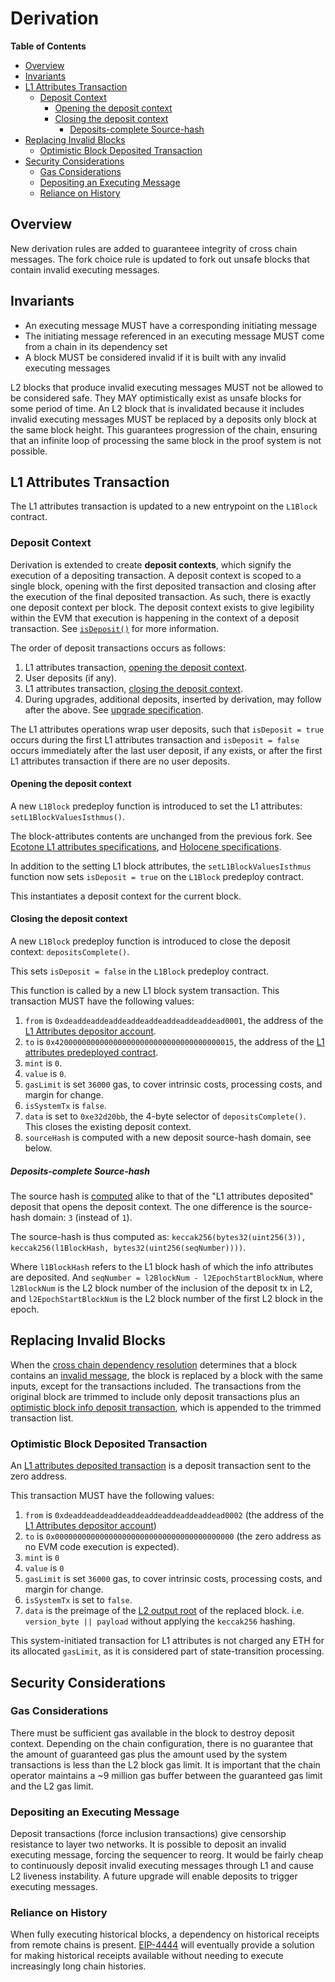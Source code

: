 # Derivation

<!-- START doctoc generated TOC please keep comment here to allow auto update -->
<!-- DON'T EDIT THIS SECTION, INSTEAD RE-RUN doctoc TO UPDATE -->
**Table of Contents**

- [Overview](#overview)
- [Invariants](#invariants)
- [L1 Attributes Transaction](#l1-attributes-transaction)
  - [Deposit Context](#deposit-context)
    - [Opening the deposit context](#opening-the-deposit-context)
    - [Closing the deposit context](#closing-the-deposit-context)
      - [Deposits-complete Source-hash](#deposits-complete-source-hash)
- [Replacing Invalid Blocks](#replacing-invalid-blocks)
  - [Optimistic Block Deposited Transaction](#optimistic-block-deposited-transaction)
- [Security Considerations](#security-considerations)
  - [Gas Considerations](#gas-considerations)
  - [Depositing an Executing Message](#depositing-an-executing-message)
  - [Reliance on History](#reliance-on-history)

<!-- END doctoc generated TOC please keep comment here to allow auto update -->

## Overview

New derivation rules are added to guaranteee integrity of cross chain messages.
The fork choice rule is updated to fork out unsafe blocks that contain invalid
executing messages.

## Invariants

- An executing message MUST have a corresponding initiating message
- The initiating message referenced in an executing message MUST come from a chain in its dependency set
- A block MUST be considered invalid if it is built with any invalid executing messages

L2 blocks that produce invalid executing messages MUST not be allowed to be considered safe.
They MAY optimistically exist as unsafe blocks for some period of time. An L2 block that is invalidated
because it includes invalid executing messages MUST be replaced by a deposits only block at the same
block height. This guarantees progression of the chain, ensuring that an infinite loop of processing
the same block in the proof system is not possible.

## L1 Attributes Transaction

The L1 attributes transaction is updated to a new entrypoint on the `L1Block` contract.

### Deposit Context

Derivation is extended to create **deposit contexts**, which signify the execution of a depositing transaction.
A deposit context is scoped to a single block, opening with the first deposited transaction and closing after
the execution of the final deposited transaction. As such, there is exactly one deposit context per block.
The deposit context exists to give legibility within the EVM that execution is happening in the context of
a deposit transaction. See [`isDeposit()`](./predeploys.md#isdeposit) for more information.

The order of deposit transactions occurs as follows:

1. L1 attributes transaction, [opening the deposit context](#opening-the-deposit-context).
2. User deposits (if any).
3. L1 attributes transaction, [closing the deposit context](#closing-the-deposit-context).
4. During upgrades, additional deposits, inserted by derivation, may follow after the above.
   See [upgrade specification](./upgrade.md).

The L1 attributes operations wrap user deposits,
such that `isDeposit = true` occurs during the first L1 attributes transaction
and `isDeposit = false` occurs immediately after the last user deposit,
if any exists, or after the first L1 attributes transaction if there are no user deposits.

#### Opening the deposit context

A new `L1Block` predeploy function is introduced to set the L1 attributes: `setL1BlockValuesIsthmus()`.

The block-attributes contents are unchanged from the previous fork.
See [Ecotone L1 attributes specifications](../protocol/ecotone/l1-attributes.md),
and [Holocene specifications](../protocol/holocene/overview.md).

In addition to the setting L1 block attributes, the `setL1BlockValuesIsthmus` function
now sets `isDeposit = true` on the `L1Block` predeploy contract.

This instantiates a deposit context for the current block.

#### Closing the deposit context

A new `L1Block` predeploy function is introduced to close the deposit context: `depositsComplete()`.

This sets `isDeposit = false` in the `L1Block` predeploy contract.

This function is called by a new L1 block system transaction.
This transaction MUST have the following values:

1. `from` is `0xdeaddeaddeaddeaddeaddeaddeaddeaddead0001`, the address of the
   [L1 Attributes depositor account](../protocol/deposits.md#l1-attributes-depositor-account).
2. `to` is `0x4200000000000000000000000000000000000015`, the address of the
   [L1 attributes predeployed contract](../protocol/deposits.md#l1-attributes-predeployed-contract).
3. `mint` is `0`.
4. `value` is `0`.
5. `gasLimit` is set `36000` gas, to cover intrinsic costs, processing costs, and margin for change.
6. `isSystemTx` is `false`.
7. `data` is set to `0xe32d20bb`, the 4-byte selector of `depositsComplete()`.
 This closes the existing deposit context.
8. `sourceHash` is computed with a new deposit source-hash domain, see below.

##### Deposits-complete Source-hash

The source hash is [computed](../protocol/deposits.md#source-hash-computation) alike to that
of the "L1 attributes deposited" deposit that opens the deposit context.
The one difference is the source-hash domain: `3` (instead of `1`).

The source-hash is thus computed as:
`keccak256(bytes32(uint256(3)), keccak256(l1BlockHash, bytes32(uint256(seqNumber))))`.

Where `l1BlockHash` refers to the L1 block hash of which the info attributes are deposited.
And `seqNumber = l2BlockNum - l2EpochStartBlockNum`,
where `l2BlockNum` is the L2 block number of the inclusion of the deposit tx in L2,
and `l2EpochStartBlockNum` is the L2 block number of the first L2 block in the epoch.

## Replacing Invalid Blocks

When the [cross chain dependency resolution](./messaging.md#resolving-cross-chain-safety) determines
that a block contains an [invalid message](./messaging.md#invalid-messages), the block is replaced
by a block with the same inputs, except for the transactions included. The transactions from the
original block are trimmed to include only deposit transactions plus an
[optimistic block info deposit transaction](#optimistic-block-deposited-transaction), which is appended
to the trimmed transaction list.

### Optimistic Block Deposited Transaction

[l1-attr-deposit]: ../protocol/deposits.md#l1-attributes-deposited-transaction
[l2-output-root-proposals]: ../protocol/proposals.md#l2-output-commitment-construction

An [L1 attributes deposited transaction](../protocol/deposits.md#l1-attributes-deposited-transaction) is a deposit transaction sent to the zero address.

This transaction MUST have the following values:

1. `from` is `0xdeaddeaddeaddeaddeaddeaddeaddeaddead0002` (the address of the
   [L1 Attributes depositor account](../protocol/deposits.md#l1-attributes-depositor-account))
2. `to` is `0x0000000000000000000000000000000000000000` (the zero address as no EVM code execution is expected).
3. `mint` is `0`
4. `value` is `0`
5. `gasLimit` is set `36000` gas, to cover intrinsic costs, processing costs, and margin for change.
6. `isSystemTx` is set to `false`.
7. `data` is the preimage of the [L2 output root](../glossary.md#l2-output-root-proposals)
   of the replaced block. i.e. `version_byte || payload` without applying the `keccak256` hashing.

This system-initiated transaction for L1 attributes is not charged any ETH for its allocated
`gasLimit`, as it is considered part of state-transition processing.

## Security Considerations

### Gas Considerations

There must be sufficient gas available in the block to destroy deposit context. Depending on the
chain configuration, there is no guarantee that the amount of guaranteed gas plus the amount used
by the system transactions is less than the L2 block gas limit. It is important that the chain operator
maintains a ~9 million gas buffer between the guaranteed gas limit and the L2 gas limit.

### Depositing an Executing Message

Deposit transactions (force inclusion transactions) give censorship resistance to layer two networks.
It is possible to deposit an invalid executing message, forcing the sequencer to reorg. It would
be fairly cheap to continuously deposit invalid executing messages through L1 and cause L2 liveness
instability. A future upgrade will enable deposits to trigger executing messages.

### Reliance on History

When fully executing historical blocks, a dependency on historical receipts from remote chains is present.
[EIP-4444][eip-4444] will eventually provide a solution for making historical receipts available without
needing to execute increasingly long chain histories.

[eip-4444]: https://eips.ethereum.org/EIPS/eip-4444
